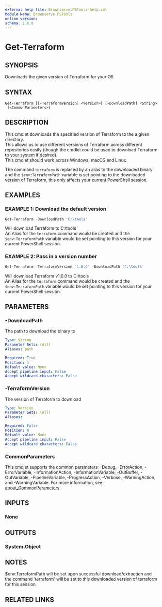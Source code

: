 ```yaml
---
external help file: Brownserve.PSTools-help.xml
Module Name: Brownserve.PSTools
online version:
schema: 2.0.0
---
```


# Get-Terraform

## SYNOPSIS

Downloads the given version of Terraform for your OS

## SYNTAX

```text
Get-Terraform [[-TerraformVersion] <Version>] [-DownloadPath] <String>
 [<CommonParameters>]
```

## DESCRIPTION

This cmdlet downloads the specified version of Terraform to the a given directory.  
This allows us to use different versions of Terraform across different repositories easily (though the cmdlet could be used to download Terraform to your system if desired).  
This cmdlet should work across Windows, macOS and Linux.  

The command `terraform` is replaced by an alias to the downloaded binary and the `$env:TerraformPath` variable is set pointing to the downloaded version of Terraform, this only affects your current PowerShell session.

## EXAMPLES

### EXAMPLE 1: Download the default version

```powershell
Get-Terraform -DownloadPath 'C:\tools'
```

Will download Terraform to C:\tools  
An Alias for the `terraform` command would be created and the `$env:TerraformPath` variable would be set pointing to this version for your current PowerShell session.

### EXAMPLE 2: Pass in a version number

```powershell
Get-Terraform -TerraformVersion '1.0.0' -DownloadPath 'C:\tools'
```

Will download Terraform v1.0.0 to C:\tools  
An Alias for the `terraform` command would be created and the `$env:TerraformPath` variable would be set pointing to this version for your current PowerShell session.

## PARAMETERS

### -DownloadPath

The path to download the binary to

```yaml
Type: String
Parameter Sets: (All)
Aliases: path

Required: True
Position: 1
Default value: None
Accept pipeline input: False
Accept wildcard characters: False
```

### -TerraformVersion

The version of Terraform to download

```yaml
Type: Version
Parameter Sets: (All)
Aliases:

Required: False
Position: 0
Default value: None
Accept pipeline input: False
Accept wildcard characters: False
```

### CommonParameters

This cmdlet supports the common parameters: -Debug, -ErrorAction, -ErrorVariable, -InformationAction, -InformationVariable, -OutBuffer, -OutVariable, -PipelineVariable, -ProgressAction, -Verbose, -WarningAction, and -WarningVariable. For more information, see [about_CommonParameters](http://go.microsoft.com/fwlink/?LinkID=113216).

## INPUTS

### None

## OUTPUTS

### System.Object

## NOTES

$env:TerraformPath will be set upon successful download/extraction and the command 'terraform' will be set to this
downloaded version of terraform for this session.

## RELATED LINKS
